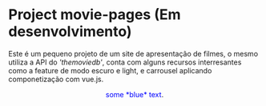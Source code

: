 # Project movie-pages (Em desenvolvimento)
Este é um pequeno projeto de um site de apresentação de filmes, o mesmo utiliza a API do *'themoviedb'*, conta com alguns recursos interresantes como a feature de modo escuro e light, e carrousel aplicando componetização com vue.js.

<div align="center">
  <span style="color:blue">some *blue* text</span>.
</div>
